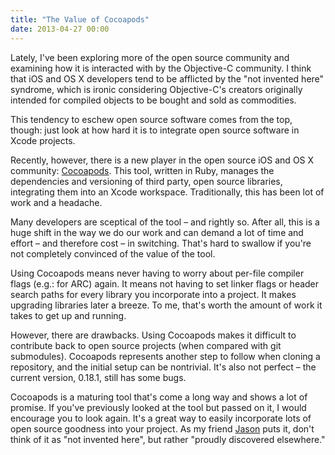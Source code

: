 ```yaml
---
title: "The Value of Cocoapods"
date: 2013-04-27 00:00
---
```


<p>Lately, I've been exploring more of the open source community and examining how it is interacted with by the Objective-C community. I think that iOS and OS X developers tend to be afflicted by the "not invented here" syndrome, which is ironic considering Objective-C's creators originally intended for compiled objects to be bought and sold as commodities. </p>

<p>This tendency to eschew open source software comes from the top, though: just look at how hard it is to integrate open source software in Xcode projects. </p>

<p>Recently, however, there is a new player in the open source iOS and OS X community: <a href="http://cocoapods.org">Cocoapods</a>. This tool, written in Ruby, manages the dependencies and versioning of third party, open source libraries, integrating them into an Xcode workspace. Traditionally, this has been lot of work and a headache. </p>

<p>Many developers are sceptical of the tool – and rightly so. After all, this is a huge shift in the way we do our work and can demand a lot of time and effort – and therefore cost – in switching. That's hard to swallow if you're not completely convinced of the value of the tool. </p>

<p>Using Cocoapods means never having to worry about per-file compiler flags (e.g.: for ARC) again. It means not having to set linker flags or header search paths for every library you incorporate into a project. It makes upgrading libraries later a breeze. To me, that's worth the amount of work it takes to get up and running. </p>

<p>However, there are drawbacks. Using Cocoapods makes it difficult to contribute back to open source projects (when compared with git submodules). Cocoapods represents another step to follow when cloning a repository, and the initial setup can be nontrivial. It's also not perfect – the current version, 0.18.1, still has some bugs. </p>

<p>Cocoapods is a maturing tool that's come a long way and shows a lot of promise. If you've previously looked at the tool but passed on it, I would encourage you to look again. It's a great way to easily incorporate lots of open source goodness into your project. As my friend <a href="http://twitter.com/jasonbrennan">Jason</a> puts it, don't think of it as "not invented here", but rather "proudly discovered elsewhere."</p>

<p></p>

<!-- more -->

